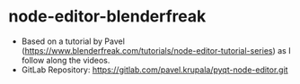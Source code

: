 # node-editor-blenderfreak
* Based on a tutorial by Pavel (https://www.blenderfreak.com/tutorials/node-editor-tutorial-series) as I follow along the videos.
* GitLab Repository: https://gitlab.com/pavel.krupala/pyqt-node-editor.git
